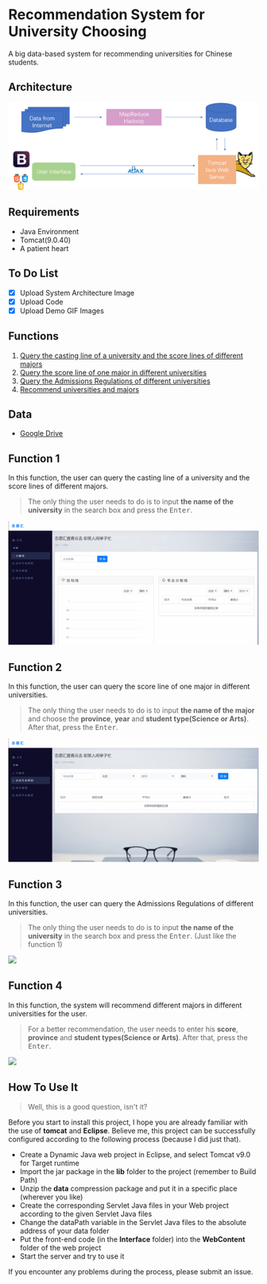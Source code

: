 # Recommendation System for University Choosing

A big data-based system for recommending universities for Chinese students.

## Architecture
[<img src="https://github.com/Re-bin/Recommendation-System-for-University-Choosing/blob/main/Architecture.png"/>](https://github.com/Re-bin/Recommendation-System-for-University-Choosing/blob/main/Architecture.png)

## Requirements

* Java Environment
* Tomcat(9.0.40)
* A patient heart

## To Do List
- [x] Upload System Architecture Image
- [x] Upload Code
- [x] Upload Demo GIF Images

## Functions
1. [Query the casting line of a university and the score lines of different majors](#function-1)
2. [Query the score line of one major in different universities](#function-2)
3. [Query the Admissions Regulations of different universities](#function-3)
4. [Recommend universities and majors](#function-4)

## Data
* [Google Drive](https://drive.google.com/file/d/1B73X0fv0peAv6m6VQZfnB7Tt9EnMiP9V/view?usp=sharing)

## Function 1
In this function, the user can query the casting line of a university and the score lines of different majors.
>The only thing the user needs to do is to input  **the name of the university** in the search box and press the <kbd>Enter</kbd>.

[<img src="https://github.com/Re-bin/Recommendation-System-for-University-Choosing/blob/main/functiongif/function1.gif"/>](https://github.com/Re-bin/Recommendation-System-for-University-Choosing/blob/main/functiongif/function1.gif)

## Function 2
In this function, the user can query the score line of one major in different universities.
>The only thing the user needs to do is to input **the name of the major** and choose the **province**, **year** and **student type(Science or Arts)**. After that, press the <kbd>Enter</kbd>.

[<img src="https://github.com/Re-bin/Recommendation-System-for-University-Choosing/blob/main/functiongif/function2.gif"/>](https://github.com/Re-bin/Recommendation-System-for-University-Choosing/blob/main/functiongif/function2.gif)

## Function 3
In this function, the user can query the Admissions Regulations of different universities.
>The only thing the user needs to do is to input  **the name of the university** in the search box and press the <kbd>Enter</kbd>. (Just like the function 1)

[<img src="https://github.com/Re-bin/Recommendation-System-for-University-Choosing/blob/main/functiongif/function3.gif"/>](https://github.com/Re-bin/Recommendation-System-for-University-Choosing/blob/main/functiongif/function3.gif)

## Function 4
In this function, the system will recommend different majors in different universities for the user.

>For a better recommendation, the user needs to enter his  **score**, **province** and **student types(Science or Arts)**. After that, press the <kbd>Enter</kbd>.

[<img src="https://github.com/Re-bin/Recommendation-System-for-University-Choosing/blob/main/functiongif/function4.gif"/>](https://github.com/Re-bin/Recommendation-System-for-University-Choosing/blob/main/functiongif/function4.gif)

## How To Use It
>Well, this is a good question, isn't it?

Before you start to install this project, I hope you are already familiar with the use of **tomcat** and **Eclipse**. Believe me, this project can be successfully configured according to the following process (because I did just that).

* Create a Dynamic Java web project in Eclipse, and select Tomcat v9.0 for Target runtime
* Import the jar package in the **lib** folder to the project (remember to Build Path)
* Unzip the **data** compression package and put it in a specific place (wherever you like)
* Create the corresponding Servlet Java files in your Web project according to the given Servlet Java files
* Change the dataPath variable in the Servlet Java files to the absolute address of your data folder
* Put the front-end code (in the **Interface** folder) into the **WebContent** folder of the web project
* Start the server and try to use it

If you encounter any problems during the process, please submit an issue.
